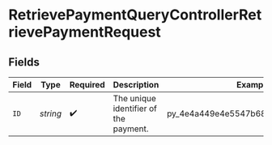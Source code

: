 # RetrievePaymentQueryControllerRetrievePaymentRequest


## Fields

| Field                                 | Type                                  | Required                              | Description                           | Example                               |
| ------------------------------------- | ------------------------------------- | ------------------------------------- | ------------------------------------- | ------------------------------------- |
| `ID`                                  | *string*                              | :heavy_check_mark:                    | The unique identifier of the payment. | py_4e4a449e4e5547b680fb65079e30e9ea   |